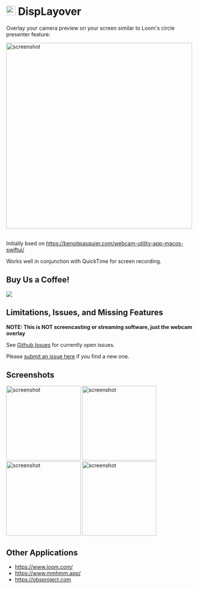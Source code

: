 # <img width="25" alt="logo" src="https://github.com/sordina/camoverlay/assets/92299/6b1faf42-6c51-4f57-9171-b1d0ba9f4774"> DispLayover 

Overlay your camera preview on your screen similar to Loom's circle presenter feature:

<img width="500" alt="screenshot" src="https://github.com/sordina/displayover/assets/92299/4f899abe-a273-422c-bd08-af741db3562b">

<br>
<br>

Initially bsed on https://benoitpasquier.com/webcam-utility-app-macos-swiftui/

Works well in conjunction with QuickTime for screen recording.

## Buy Us a Coffee!

[![](https://cdn.buymeacoffee.com/buttons/v2/default-yellow.png)](https://www.buymeacoffee.com/rensorapps)

## Limitations, Issues, and Missing Features

**NOTE: This is NOT screencasting or streaming software, just the webcam overlay**

See [Github Issues](https://github.com/rensorapps/displayover/issues) for currently open issues.

Please [submit an issue here](https://github.com/rensorapps/displayover/issues/new) if you find a new one.


## Screenshots

<img width="200" alt="screenshot" src="https://github.com/sordina/displayover/assets/92299/5cbd7a7e-72d0-43c6-b271-99307334b1ec">
<img width="200" alt="screenshot" src="https://github.com/sordina/displayover/assets/92299/b2fe52cc-b40b-4244-8d96-5351b3a3dc43">
<img width="200" alt="screenshot" src="https://github.com/sordina/displayover/assets/92299/76337d8e-6155-47a1-a29d-fd1a3bd53d6b">
<img width="200" alt="screenshot" src="https://github.com/sordina/displayover/assets/92299/a70caa20-6300-4e9c-9ab0-305cb81dd78c">


## Other Applications

* https://www.loom.com/
* https://www.mmhmm.app/
* https://obsproject.com
